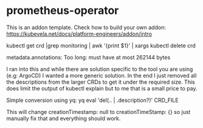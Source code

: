 # prometheus-operator

This is an addon template. Check how to build your own addon: https://kubevela.net/docs/platform-engineers/addon/intro


kubectl get crd |grep monitoring | awk '{print $1}' | xargs kubectl delete crd

metadata.annotations: Too long: must have at most 262144 bytes

I ran into this and while there are solution specific to the tool you are using (e.g: ArgoCD) I wanted a more generic solution. In the end I just removed all the descriptions from the larger CRDs to get it under the required size. This does limit the output of kubectl explain but to me that is a small price to pay.

Simple conversion using yq: yq eval 'del(.. | .description?)' CRD_FILE

This will change creationTimestamp: null to creationTimeStamp: {} so just manually fix that and everything should work.
